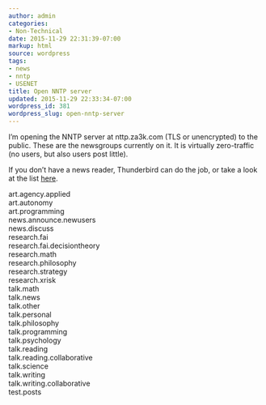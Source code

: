 ```yaml
---
author: admin
categories:
- Non-Technical
date: 2015-11-29 22:31:39-07:00
markup: html
source: wordpress
tags:
- news
- nntp
- USENET
title: Open NNTP server
updated: 2015-11-29 22:33:34-07:00
wordpress_id: 381
wordpress_slug: open-nntp-server
---
```

I’m opening the NNTP server at nttp.za3k.com (TLS or unencrypted) to the public. These are the newsgroups currently on it. It is virtually zero-traffic (no users, but also users post little).

If you don’t have a news reader, Thunderbird can do the job, or take a look at the list [here](https://en.wikipedia.org/wiki/List_of_Usenet_newsreaders).

art.agency.applied  
art.autonomy  
art.programming  
news.announce.newusers  
news.discuss  
research.fai  
research.fai.decisiontheory  
research.math  
research.philosophy  
research.strategy  
research.xrisk  
talk.math  
talk.news  
talk.other  
talk.personal  
talk.philosophy  
talk.programming  
talk.psychology  
talk.reading  
talk.reading.collaborative  
talk.science  
talk.writing  
talk.writing.collaborative  
test.posts
